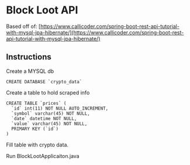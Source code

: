 # Block Loot API

Based off of: [https://www.callicoder.com/spring-boot-rest-api-tutorial-with-mysql-jpa-hibernate/](https://www.callicoder.com/spring-boot-rest-api-tutorial-with-mysql-jpa-hibernate/)

## Instructions
Create a MYSQL db

```
CREATE DATABASE `crypto_data`
```

Create a table to hold scraped info

```
CREATE TABLE `prices` (
  `id` int(11) NOT NULL AUTO_INCREMENT,
  `symbol` varchar(45) NOT NULL,
  `date` datetime NOT NULL,
  `value` varchar(45) NOT NULL,
  PRIMARY KEY (`id`)
)
```

Fill table with crypto data.

Run BlockLootApplicaiton.java